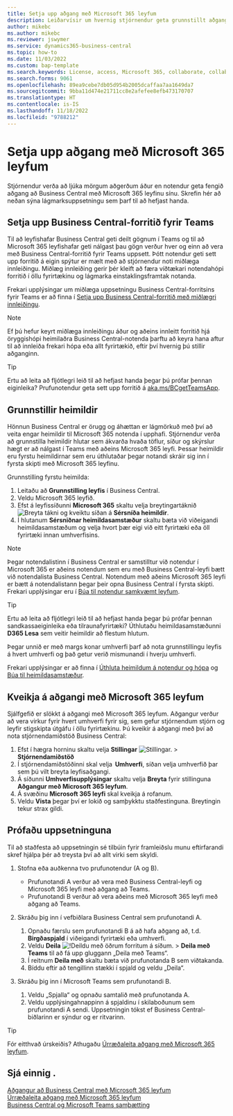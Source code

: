 ```yaml
---
title: Setja upp aðgang með Microsoft 365 leyfum
description: Leiðarvísir um hvernig stjórnendur geta grunnstillt aðgang að Business Central með Microsoft 365 leyfum.
author: mikebc
ms.author: mikebc
ms.reviewer: jswymer
ms.service: dynamics365-business-central
ms.topic: how-to
ms.date: 11/03/2022
ms.custom: bap-template
ms.search.keywords: License, access, Microsoft 365, collaborate, collaboration, Teams, Microsoft Teams
ms.search.forms: 9061
ms.openlocfilehash: 89ea9cebe7db05d954b2005dcaffaa7aa1649da7
ms.sourcegitcommit: 9bba11d474e21711cc8e2afefee8efb473170707
ms.translationtype: HT
ms.contentlocale: is-IS
ms.lasthandoff: 11/18/2022
ms.locfileid: "9788212"
---
```

# <a name="set-up-access-with-microsoft-365-licenses"></a>Setja upp aðgang með Microsoft 365 leyfum 

Stjórnendur verða að ljúka mörgum aðgerðum áður en notendur geta fengið aðgang að Business Central með Microsoft 365 leyfinu sínu. Skrefin hér að neðan sýna lágmarksuppsetningu sem þarf til að hefjast handa.  

## <a name="deploy-the-business-central-app-for-teams"></a>Setja upp Business Central-forritið fyrir Teams 

Til að leyfishafar Business Central geti deilt gögnum í Teams og til að Microsoft 365 leyfishafar geti nálgast þau gögn verður hver og einn að vera með Business Central-forritið fyrir Teams uppsett. Þótt notendur geti sett upp forritið á eigin spýtur er mælt með að stjórnendur noti miðlæga innleiðingu. Miðlæg innleiðing gerir þér kleift að færa víðtækari notendahópi forritið í öllu fyrirtækinu og lágmarka einstaklingsframtak notanda. 

Frekari upplýsingar um miðlæga uppsetningu Business Central-forritsins fyrir Teams er að finna í [Setja upp Business Central-forritið með miðlægri innleiðingu](admin-teams-integration.md#installing-the-business-central-app-by-using-centralized-deployment).

> [!NOTE]
> Ef þú hefur keyrt miðlæga innleiðingu áður og aðeins innleitt forritið hjá öryggishópi heimilaðra Business Central-notenda þarftu að keyra hana aftur til að innleiða frekari hópa eða allt fyrirtækið, eftir því hvernig þú stillir aðganginn.

> [!TIP]
> Ertu að leita að fljótlegri leið til að hefjast handa þegar þú prófar þennan eiginleika? Prufunotendur geta sett upp forritið á [aka.ms/BCgetTeamsApp](https://aka.ms/BCgetTeamsApp).

## <a name="configure-permissions"></a>Grunnstillir heimildir

Hönnun Business Central er örugg og áhættan er lágmörkuð með því að veita engar heimildir til Microsoft 365 notenda í upphafi. Stjórnendur verða að grunnstilla heimildir hlutar sem ákvarða hvaða töflur, síður og skýrslur hægt er að nálgast í Teams með aðeins Microsoft 365 leyfi. Þessar heimildir eru fyrstu heimildirnar sem eru úthlutaðar þegar notandi skráir sig inn í fyrsta skipti með Microsoft 365 leyfinu. 

Grunnstilling fyrstu heimilda:

1. Leitaðu að **Grunnstilling leyfis** í Business Central.
2. Veldu Microsoft 365 leyfið.
3. Efst á leyfissíðunni **Microsoft 365** skaltu velja breytingartáknið ![Breyta tákni](media/edit-pencil.png) og kveiktu síðan á **Sérsníða heimildir**. 
4. Í hlutanum **Sérsniðnar heimildasamstæður** skaltu bæta við viðeigandi heimildasamstæðum og velja hvort þær eigi við eitt fyrirtæki eða öll fyrirtæki innan umhverfisins.

> [!NOTE]
> Þegar notendalistinn í Business Central er samstilltur við notendur í Microsoft 365 er aðeins notendum sem eru með Business Central-leyfi bætt við notendalista Business Central. Notendum með aðeins Microsoft 365 leyfi er bætt á notendalistann þegar þeir opna Business Central í fyrsta skipti. Frekari upplýsingar eru í [Búa til notendur samkvæmt leyfum](ui-how-users-permissions.md).

> [!TIP]
> Ertu að leita að fljótlegri leið til að hefjast handa þegar þú prófar þennan sandkassaeiginleika eða tilraunafyrirtæki? Úthlutaðu heimildasamstæðunni **D365 Lesa** sem veitir heimildir að flestum hlutum.  

Þegar unnið er með margs konar umhverfi þarf að nota grunnstillingu leyfis á hvert umhverfi og það getur verið mismunandi í hverju umhverfi. 

Frekari upplýsingar er að finna í [Úthluta heimildum á notendur og hópa](ui-define-granular-permissions.md) og [Búa til heimildasamstæður](/dynamics365/business-central/dev-itpro/developer/devenv-permissionset-composing).

## <a name="turn-on-access-with-microsoft-365-licenses"></a>Kveikja á aðgangi með Microsoft 365 leyfum

Sjálfgefið er slökkt á aðgangi með Microsoft 365 leyfum. Aðgangur verður að vera virkur fyrir hvert umhverfi fyrir sig, sem gefur stjórnendum stjórn og leyfir stigskipta útgáfu í öllu fyrirtækinu. Þú kveikir á aðgangi með því að nota stjórnendamiðstöð Business Central: 

1. Efst í hægra horninu skaltu velja **Stillingar** ![Stillingar.](media/ui-experience/settings_icon_small.png "Stillingatákn fyrir hlutverkamiðstöð") > **Stjórnendamiðstöð**  
2. Í stjórnendamiðstöðinni skal velja  **Umhverfi**, síðan velja umhverfið þar sem þú vilt breyta leyfisaðgangi. 
3. Á síðunni **Umhverfisupplýsingar** skaltu velja **Breyta** fyrir stillinguna **Aðgangur með Microsoft 365 leyfum**.
4. Á svæðinu **Microsoft 365 leyfi** skal kveikja á rofanum. 
5. Veldu **Vista** þegar því er lokið og samþykktu staðfestinguna. Breytingin tekur strax gildi.

## <a name="test-your-setup"></a>Prófaðu uppsetninguna

Til að staðfesta að uppsetningin sé tilbúin fyrir framleiðslu munu eftirfarandi skref hjálpa þér að treysta því að allt virki sem skyldi. 

1. Stofna eða auðkenna tvo prufunotendur (A og B).

   - Prufunotandi A verður að vera með Business Central-leyfi og Microsoft 365 leyfi með aðgang að Teams.
   - Prufunotandi B verður að vera aðeins með Microsoft 365 leyfi með aðgang að Teams.

2. Skráðu þig inn í vefbiðlara Business Central sem prufunotandi A.

   1. Opnaðu færslu sem prufunotandi B á að hafa aðgang að, t.d. **Birgðaspjald** í viðeigandi fyrirtæki eða umhverfi.
   2. Veldu **Deila** ![!Deildu með öðrum forritum á síðum.](media/share-icon.png) > **Deila með Teams** til að fá upp gluggann „Deila með Teams“.
   3. Í reitnum **Deila með** skaltu bæta við prufunotanda B sem viðtakanda. 
   4. Bíddu eftir að tengillinn stækki í spjald og veldu „Deila“. 

3. Skráðu þig inn í Microsoft Teams sem prufunotandi B.

   1. Veldu „Spjalla“ og opnaðu samtalið með prufunotanda A. 
   2. Veldu upplýsingahnappinn á spjaldinu í skilaboðunum sem prufunotandi A sendi. Uppsetningin tókst ef Business Central-biðlarinn er sýndur og er ritvarinn. 

> [!TIP]
> Fór eitthvað úrskeiðis? Athugaðu [Úrræðaleita aðgang með Microsoft 365 leyfum](admin-access-with-m365-license-troubleshooting.md).

## <a name="see-also"></a>Sjá einnig .

[Aðgangur að Business Central með Microsoft 365 leyfum](admin-access-with-m365-license.md#minimum-requirements)  
[Úrræðaleita aðgang með Microsoft 365 leyfum](admin-access-with-m365-license-troubleshooting.md)  
[Business Central og Microsoft Teams samþætting](across-teams-overview.md)  